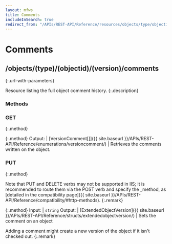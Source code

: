 ```yaml
---
layout: mfws
title: Comments
includeInSearch: true
redirect_from: "/APIs/REST-API/Reference/resources/objects/type/objectid/version/comments.html"
---
```


# Comments

## /objects/(type)/(objectid)/(version)/comments
{:.url-with-parameters}

Resource listing the full object comment history. 
{:.description}

### Methods

### GET
{:.method}

{:.method}
Output: | [VersionComment[]]({{ site.baseurl }}/APIs/REST-API/Reference/enumerations/versioncomment/)
| Retrieves the comments written on the object. 

### PUT
{:.method}

Note that PUT and DELETE verbs may not be supported in IIS; it is recommended to route them via the POST verb and specify the _method, as [detailed in the compatibility page]({{ site.baseurl }}/APIs/REST-API/Reference/compatibility/#http-methods).
{:.remark}

{:.method}
Input: | `string`
Output: | [ExtendedObjectVersion]({{ site.baseurl }}/APIs/REST-API/Reference/structs/extendedobjectversion/)
| Sets the comment on an object

Adding a comment might create a new version of the object if it isn't checked out. 
{:.remark}

